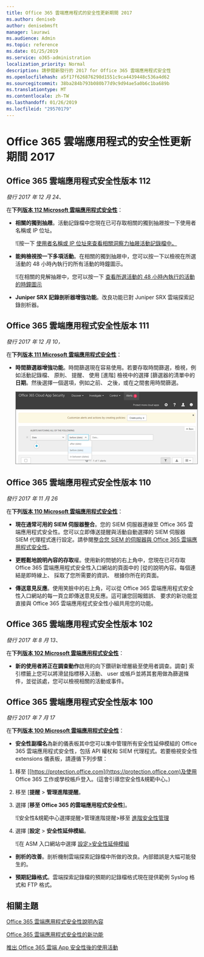 ```yaml
---
title: Office 365 雲端應用程式的安全性更新期間 2017
ms.author: deniseb
author: denisebmsft
manager: laurawi
ms.audience: Admin
ms.topic: reference
ms.date: 01/25/2019
ms.service: o365-administration
localization_priority: Normal
description: 請參閱新發行的 2017 for Office 365 雲端應用程式安全性
ms.openlocfilehash: a5f17f626876298d1551c9ca4439448c536a4d62
ms.sourcegitcommit: 38ba284b793b080b77d9c9d94ae5a0b6c1ba689b
ms.translationtype: MT
ms.contentlocale: zh-TW
ms.lasthandoff: 01/26/2019
ms.locfileid: "29570179"
---
```

# <a name="office-365-cloud-app-security-updates-during-2017"></a>Office 365 雲端應用程式的安全性更新期間 2017
    
## <a name="office-365-cloud-app-security-release-112"></a>Office 365 雲端應用程式安全性版本 112

*發行 2017 年 12 月 24、* 
  
在**下列[版本 112 Microsoft 雲端應用程式安全性](https://docs.microsoft.com/cloud-app-security/release-notes#cloud-app-security-release-112)**： 
  
- **相關的獨到抽屜**。活動記錄檔中您現在已可存取相關的獨到抽屜按一下使用者名稱或 IP 位址。 
    
    ![按一下 [使用者名稱或 IP 位址來查看相關洞察力抽屜活動記錄檔中。](media/8e32b3fa-8c0c-4c5e-b248-fe7d7e1b516d.png)
  
- **能夠檢視按一下多項活動**。在相關的獨到抽屜中，您可以按一下以檢視在所選活動的 48 小時內執行的所有活動的時鐘圖示。 
    
    ![在相關的見解抽屜中，您可以按一下 [查看所選活動的 48 小時內執行的活動的時鐘圖示](media/c6c96aa0-98e5-4205-8873-45f8d6fd0843.png)
  
- **Juniper SRX 記錄剖析器增強功能**。改良功能已對 Juniper SRX 雲端探索記錄剖析器。 
    
## <a name="office-365-cloud-app-security-release-111"></a>Office 365 雲端應用程式安全性版本 111

*發行 2017 年 12 月 10，* 
  
在**下列[版本 111 Microsoft 雲端應用程式安全性](https://docs.microsoft.com/cloud-app-security/release-notes#cloud-app-security-release-111)**： 
  
- **時間篩選器增強功能**。時間篩選現在容易使用。若要存取時間篩選，檢視，例如活動記錄檔、 原則、 提醒、 使用 [進階] 檢視中的選擇 [篩選器的清單中的**日期**。然後選擇一個選項，例如之前、 之後，或在之間套用時間篩選。 
    
    ![使用日期篩選器來檢視資訊之前、 之後，或傳來的日期。](media/9dbb2a10-f68f-413b-8b4e-88911152cb92.png)
  
## <a name="office-365-cloud-app-security-release-110"></a>Office 365 雲端應用程式安全性版本 110

*發行 2017 年 11 月 26* 
  
在**下列[版本 110 Microsoft 雲端應用程式安全性](https://docs.microsoft.com/cloud-app-security/release-notes#cloud-app-security-release-110)**： 
  
- **現在通常可用的 SIEM 伺服器整合**。您的 SIEM 伺服器連線至 Office 365 雲端應用程式安全性。您可以立即傳送提醒與活動自動選擇的 SIEM 伺服器 SIEM 代理程式進行設定。請參閱[整合您 SIEM 的伺服器與 Office 365 雲端應用程式安全性](integrate-your-siem-server-with-office-365-cas.md)。
    
- **更輕鬆地說明內容的存取**權。使用新的問號的右上角中，您現在已可存取 Office 365 雲端應用程式安全性入口網站的頁面中的 [從的說明內容。每個連結是即時線上、 採取了您所需要的資訊、 根據你所在的頁面。 
    
- **傳送意見反應**。使用笑臉中的右上角，可以從 Office 365 雲端應用程式安全性入口網站的每一頁立即傳送意見反應。這可讓您回報錯誤、 要求的新功能並直接與 Office 365 雲端應用程式安全性小組共用您的功能。 
    
## <a name="office-365-cloud-app-security-release-102"></a>Office 365 雲端應用程式安全性版本 102

*發行 2017 年 8 月 13、* 
  
在**下列[版本 102 Microsoft 雲端應用程式安全性](https://docs.microsoft.com/cloud-app-security/release-notes#cloud-app-security-release-102)**： 
  
- **新的使用者將正在調查動作**啟用的向下鑽研新增層級至使用者調查。調查] 索引標籤上您可以將滑鼠指標移入活動、 user 或帳戶並將其套用做為篩選條件，並從該處，您可以檢視相關的活動或事件。 
    
## <a name="office-365-cloud-app-security-release-100"></a>Office 365 雲端應用程式安全性版本 100

*發行 2017 年 7 月 17* 
  
在**下列[版本 100 Microsoft 雲端應用程式安全性](https://docs.microsoft.com/cloud-app-security/release-notes#cloud-app-security-release-100)**： 
  
- **安全性副檔名**為新的儀表板其中您可以集中管理所有安全性延伸模組的 Office 365 雲端應用程式安全性，包括 API 權杖和 SIEM 代理程式。若要檢視安全性 extensions 儀表板，請遵循下列步驟： 
    
1. 移至 [[https://protection.office.com](https://protection.office.com)及使用 Office 365 工作或學校帳戶登入。(這會引導您安全性&amp;規範中心。) 
    
2. 移至 [**提醒** \> **管理進階提醒**。
    
3. 選擇 [**移至 Office 365 的雲端應用程式安全性**]。
    
    ![安全性&amp;規範中心選擇提醒\>管理進階提醒\>移至 [進階安全性管理](media/9792b121-9cd4-4faa-a6e0-81cfab4bf2f2.png)
  
4. 選擇 [**設定** \> **安全性延伸模組**。
    
    ![在 ASM 入口網站中選擇 [設定\>安全性延伸模組](media/f03d47a1-91ff-41b9-9baf-b514cffe41a8.png)
  
- **剖析的改善**。剖析機制雲端探索記錄檔中所做的改良。內部錯誤是大幅可能發生的。 
    
- **預期記錄格式**。雲端探索記錄檔的預期的記錄檔格式現在提供範例 Syslog 格式和 FTP 格式。 
    
## <a name="related-topics"></a>相關主題

[Office 365 雲端應用程式安全性說明內容](office-365-cas-help.md)

[Office 365 雲端應用程式安全性的新功能](new-in-office-365-cas.md)
  
[推出 Office 365 雲端 App 安全性後的使用活動](utilization-activities-for-ocas.md)


